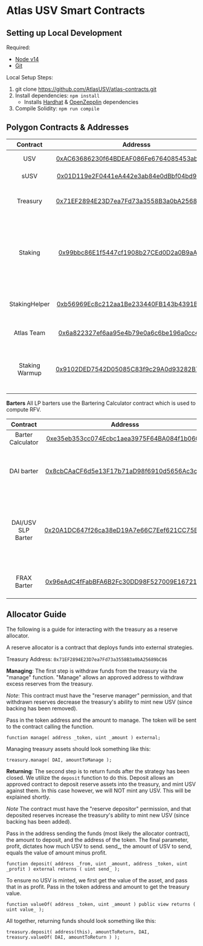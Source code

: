 # Atlas USV Smart Contracts


##  Setting up Local Development
Required: 
- [Node v14](https://nodejs.org/download/release/latest-v14.x/)  
- [Git](https://git-scm.com/downloads)


Local Setup Steps:
1. git clone https://github.com/AtlasUSV/atlas-contracts.git 
1. Install dependencies: `npm install` 
    - Installs [Hardhat](https://hardhat.org/getting-started/) & [OpenZepplin](https://docs.openzeppelin.com/contracts/4.x/) dependencies
1. Compile Solidity: `npm run compile`

## Polygon Contracts & Addresses

|Contract       | Addresss                                                                                                            | Notes   |
|:-------------:|:-------------------------------------------------------------------------------------------------------------------:|-------|
|USV            |[0xAC63686230f64BDEAF086Fe6764085453ab3023F](https://polygonscan.com/address/0xAC63686230f64BDEAF086Fe6764085453ab3023F)| Main Token Contract|
|sUSV           |[0x01D119e2F0441eA442e3ab84e0dBbf04bd993556](https://polygonscan.com/address/0x01D119e2F0441eA442e3ab84e0dBbf04bd993556)| Staked USV |
|Treasury       |[0x71EF2894E23D7ea7Fd73a3558B3a0bA25689bC86](https://polygonscan.com/address/0x71EF2894E23D7ea7Fd73a3558B3a0bA25689bC86)| Atlas USV Treasury holds all the assets |
|Staking        |[0x99bbc86E1f5447cf1908b27CEd0D2a0B9aA5efb2](https://polygonscan.com/address/0x99bbc86E1f5447cf1908b27CEd0D2a0B9aA5efb2)| Main Staking contract responsible for calling rebases every 12872 blocks |
|StakingHelper  |[0xb56969Ec8c212aa1Be233440FB143b4391BEd5FE](https://polygonscan.com/address/0xb56969Ec8c212aa1Be233440FB143b4391BEd5FE)| Helper Contract to Stake with 0 warmup |
|Atlas Team     |[0x6a822327ef6aa95e4b79e0a6c6be196a0cc45286](https://polygonscan.com/address/0x6a822327ef6aa95e4b79e0a6c6be196a0cc45286)| Storage Wallet for AtlasTeam |
|Staking Warmup |[0x9102DED7542D05085C83f9c29A0d93282B7Ef3eC](https://polygonscan.com/address/0x9102DED7542D05085C83f9c29A0d93282B7Ef3eC)| Instructs the Staking contract when a user can claim sUSV |


**Barters**
All LP barters use the Bartering Calculator contract which is used to compute RFV. 

|Contract       | Addresss                                                                                                            | Notes   |
|:-------------:|:-------------------------------------------------------------------------------------------------------------------:|-------|
|Barter Calculator|[0xe35eb353cc074Ecbc1aea3975F64BA084f1b06C5](https://polygonscan.com/address/0xe35eb353cc074Ecbc1aea3975F64BA084f1b06C5)| |
|DAI barter|[0x8cbCAaCF6d5e13F17b71aD98f6910d5656Ac3c8F](https://polygonscan.com/address/0x8cbCAaCF6d5e13F17b71aD98f6910d5656Ac3c8F)| Main barter managing serve mechanics for USV/DAI|
|DAI/USV SLP Barter|[0x20A1DC647f26ca38eD19A7e66C7Eef621CC75B0E](https://polygonscan.com/address/0x20A1DC647f26ca38eD19A7e66C7Eef621CC75B0E)| Manages mechanism for the protocol to buy back its own liquidity from the pair. |
|FRAX Barter|[0x96eAdC4fFabBFA6B2Fc30DD98F527009E167214B](https://polygonscan.com/address/0x96eAdC4fFabBFA6B2Fc30DD98F527009E167214B)|Similar to DAI barter but using FRAX|


## Allocator Guide

The following is a guide for interacting with the treasury as a reserve allocator.

A reserve allocator is a contract that deploys funds into external strategies.

Treasury Address: `0x71EF2894E23D7ea7Fd73a3558B3a0bA25689bC86`

**Managing**:
The first step is withdraw funds from the treasury via the "manage" function. "Manage" allows an approved address to withdraw excess reserves from the treasury.

*Note*: This contract must have the "reserve manager" permission, and that withdrawn reserves decrease the treasury's ability to mint new USV (since backing has been removed).

Pass in the token address and the amount to manage. The token will be sent to the contract calling the function.

```
function manage( address _token, uint _amount ) external;
```

Managing treasury assets should look something like this:
```
treasury.manage( DAI, amountToManage );
```

**Returning**:
The second step is to return funds after the strategy has been closed.
We utilize the `deposit` function to do this. Deposit allows an approved contract to deposit reserve assets into the treasury, and mint USV against them. In this case however, we will NOT mint any USV. This will be explained shortly.

*Note* The contract must have the "reserve depositor" permission, and that deposited reserves increase the treasury's ability to mint new USV (since backing has been added).


Pass in the address sending the funds (most likely the allocator contract), the amount to deposit, and the address of the token. The final parameter, profit, dictates how much USV to send. send_, the amount of USV to send, equals the value of amount minus profit.
```
function deposit( address _from, uint _amount, address _token, uint _profit ) external returns ( uint send_ );
```

To ensure no USV is minted, we first get the value of the asset, and pass that in as profit.
Pass in the token address and amount to get the treasury value.
```
function valueOf( address _token, uint _amount ) public view returns ( uint value_ );
```

All together, returning funds should look something like this:
```
treasury.deposit( address(this), amountToReturn, DAI, treasury.valueOf( DAI, amountToReturn ) );
```

